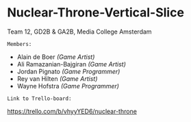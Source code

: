 # Nuclear-Throne-Vertical-Slice

Team 12, GD2B & GA2B, Media College Amsterdam

```Members:```

- Alain de Boer _(Game Artist)_
- Ali Ramazanian-Bajgiran _(Game Artist)_
- Jordan Pignato _(Game Programmer)_
- Rey van Hilten _(Game Artist)_
- Wayne Hofstra _(Game Programmer)_

```Link to Trello-board:```

https://trello.com/b/vhyyYED6/nuclear-throne
